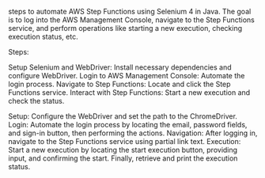 steps to automate AWS Step Functions using Selenium 4 in Java. The goal is to log into the AWS Management Console, navigate to the Step Functions service, and perform operations like starting a new execution, checking execution status, etc.

Steps:

Setup Selenium and WebDriver: Install necessary dependencies and configure WebDriver.
Login to AWS Management Console: Automate the login process.
Navigate to Step Functions: Locate and click the Step Functions service.
Interact with Step Functions: Start a new execution and check the status.

Setup: Configure the WebDriver and set the path to the ChromeDriver.
Login: Automate the login process by locating the email, password fields, and sign-in button, then performing the actions.
Navigation: After logging in, navigate to the Step Functions service using partial link text.
Execution: Start a new execution by locating the start execution button, providing input, and confirming the start. Finally, retrieve and print the execution status.
